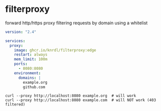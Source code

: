 # filterproxy
forward http/https proxy filtering requests by domain using a whitelist

```yaml
version: "2.4"

services:
  proxy:
    image: ghcr.io/knrdl/filterproxy:edge
    restart: always
    mem_limit: 100m
    ports:
      - 8080:8080
    environment:
      domains: |
        example.org
        github.com
```

```shell
curl --proxy http://localhost:8080 example.org  # will work
curl --proxy http://localhost:8080 example.com  # will NOT work (403 filtered)
```
